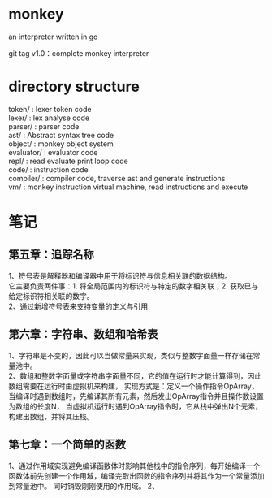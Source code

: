 # monkey
an interpreter written in go

git tag v1.0：complete monkey interpreter

# directory structure
token/ : lexer token code  
lexer/ : lex analyse code  
parser/ : parser code  
ast/ : Abstract syntax tree code  
object/ : monkey object system  
evaluator/ : evaluator code  
repl/ : read evaluate print loop code  
code/ : instruction code  
compiler/ : compiler code, traverse ast and generate instructions   
vm/ : monkey instruction virtual machine, read instructions and execute   

# 笔记
## 第五章：追踪名称
1、符号表是解释器和编译器中用于将标识符与信息相关联的数据结构。  
它主要负责两件事：1. 将全局范围内的标识符与特定的数字相关联；2. 获取已与给定标识符相关联的数字。  
2、通过新增符号表来支持变量的定义与引用  

## 第六章：字符串、数组和哈希表
1、字符串是不变的，因此可以当做常量来实现，类似与整数字面量一样存储在常量池中。  
2、数组和整数字面量或字符串字面量不同，它的值在运行时才能计算得到，因此数组需要在运行时由虚拟机来构建，
实现方式是：定义一个操作指令OpArray，当编译时遇到数组时，先编译其所有元素，然后发出OpArray指令并且操作数设置为数组的长度N，
当虚拟机运行时遇到OpArray指令时，它从栈中弹出N个元素，构建出数组，并将其压栈。  

## 第七章：一个简单的函数
1、通过作用域实现避免编译函数体时影响其他栈中的指令序列，每开始编译一个函数体前先创建一个作用域，编译完取出函数的指令序列并将其作为一个常量添加到常量池中。
同时销毁刚刚使用的作用域。
2、